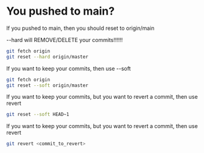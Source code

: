
# You pushed to main?

If you pushed to main, then you should reset to origin/main

--hard will REMOVE/DELETE your commits!!!!!!

```bash
git fetch origin
git reset --hard origin/master
```

If you want to keep your commits, then use --soft

```bash
git fetch origin
git reset --soft origin/master
```

If you want to keep your commits, but you want to revert a commit, then use revert

```bash
git reset --soft HEAD~1
```

If you want to keep your commits, but you want to revert a commit, then use revert

```bash
git revert <commit_to_revert>
```
